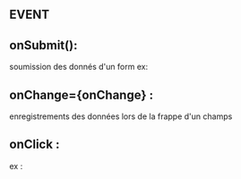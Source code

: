 

## EVENT
 ## onSubmit(): 
 soumission des donnés d'un form 
   ex: <form onSubmit={onSubmit}>
 ## onChange={onChange} : 
 enregistrements des données lors de la frappe d'un champs
 ## onClick : 
  ex : <a href="#" onClick={handleClick}>

